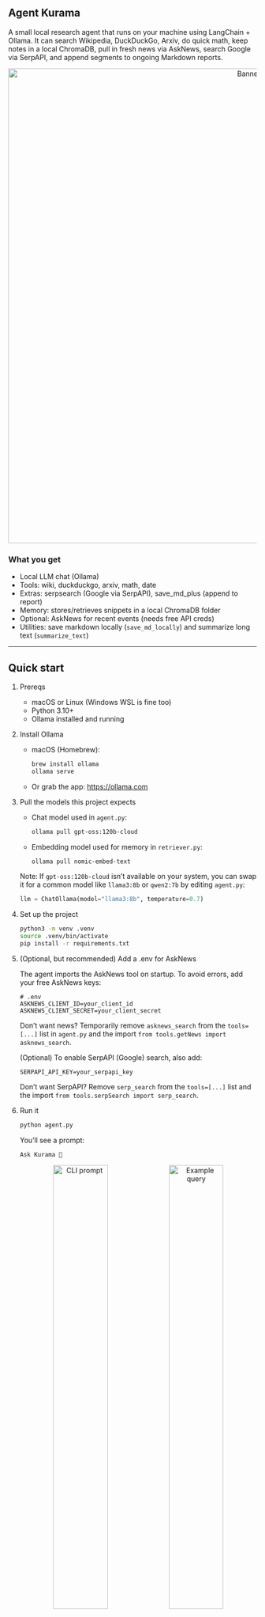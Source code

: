 ## Agent Kurama

A small local research agent that runs on your machine using LangChain + Ollama. It can search Wikipedia, DuckDuckGo, Arxiv, do quick math, keep notes in a local ChromaDB, pull in fresh news via AskNews, search Google via SerpAPI, and append segments to ongoing Markdown reports.

<p align="center">
   <img src="https://github.com/user-attachments/assets/2e74dd65-fb2e-4c83-8a5f-d794e3fad10b" alt="Banner" width="960" />
  
</p>

### What you get

- Local LLM chat (Ollama)
- Tools: wiki, duckduckgo, arxiv, math, date
- Extras: serpsearch (Google via SerpAPI), save_md_plus (append to report)
- Memory: stores/retrieves snippets in a local ChromaDB folder
- Optional: AskNews for recent events (needs free API creds)
- Utilities: save markdown locally (`save_md_locally`) and summarize long text (`summarize_text`)

---

## Quick start

1. Prereqs

   - macOS or Linux (Windows WSL is fine too)
   - Python 3.10+
   - Ollama installed and running

2. Install Ollama

   - macOS (Homebrew):

     ```zsh
     brew install ollama
     ollama serve
     ```

   - Or grab the app: https://ollama.com

3. Pull the models this project expects

   - Chat model used in `agent.py`:

     ```zsh
     ollama pull gpt-oss:120b-cloud
     ```

   - Embedding model used for memory in `retriever.py`:

     ```zsh
     ollama pull nomic-embed-text
     ```

   Note: If `gpt-oss:120b-cloud` isn’t available on your system, you can swap it for a common model like `llama3:8b` or `qwen2:7b` by editing `agent.py`:

   ```python
   llm = ChatOllama(model="llama3:8b", temperature=0.7)
   ```

4. Set up the project

   ```zsh
   python3 -m venv .venv
   source .venv/bin/activate
   pip install -r requirements.txt
   ```

5. (Optional, but recommended) Add a .env for AskNews

   The agent imports the AskNews tool on startup. To avoid errors, add your free AskNews keys:

   ```env
   # .env
   ASKNEWS_CLIENT_ID=your_client_id
   ASKNEWS_CLIENT_SECRET=your_client_secret
   ```

   Don’t want news? Temporarily remove `asknews_search` from the `tools=[...]` list in `agent.py` and the import `from tools.getNews import asknews_search`.

   (Optional) To enable SerpAPI (Google) search, also add:

   ```env
   SERPAPI_API_KEY=your_serpapi_key
   ```

   Don’t want SerpAPI? Remove `serp_search` from the `tools=[...]` list and the import `from tools.serpSearch import serp_search`.

6. Run it

   ```zsh
   python agent.py
   ```

   You’ll see a prompt:

   ```
   Ask Kurama 🦊
   ```

   <p align="center">
      <img src="https://github.com/user-attachments/assets/ad0898d7-7892-4735-9ffb-c1a55553262e" alt="CLI prompt" width="48%" />
      <img src="https://github.com/user-attachments/assets/1f482f94-a7e9-40e5-9b53-8ee551b2dd15" alt="Example query" width="48%" />
   </p>

   Kurama will Analyze -> Prompt -> Research -> Reason -> Gather Info -> Use Tools -> Save Report -> Preview Report

   <p align="center">
      <img src="https://github.com/user-attachments/assets/eab7a11f-b02c-4915-b54c-032a2a11d64f" alt="Workflow" width="960" />
   </p>

---

## What gets saved where

- Vector store lives in `./chromadb_store` (created automatically)
- You can wipe it by deleting that folder if you want a clean slate
- Markdown reports saved via the tool are in `./LocalStore` (created automatically)

<p align="center">
   <img src="https://github.com/user-attachments/assets/e9eaf9f8-3e7e-4371-95f6-6873f424e8dd" alt="Local store and ChromaDB" width="960" />
</p>

---

## Optional: run tests

There are a few quick tests under `tests/`.

```zsh
pip install -U pytest
pytest -k "not asknews"   # skip news tests if you didn’t set .env
```

---

## Troubleshooting

- “model not found” → make sure you ran `ollama pull gpt-oss:120b-cloud` and `ollama pull nomic-embed-text`. If `gpt-oss:120b-cloud` isn’t available, switch the model in `agent.py` to something you have (e.g., `llama3:8b`).
- “AskNews Error / Missing env” → add `ASKNEWS_CLIENT_ID` and `ASKNEWS_CLIENT_SECRET` to your `.env` or remove the AskNews tool from the agent.
- “Ollama not running” → start it with `ollama serve`. On macOS, the app can also run a background service.
- “Chroma DB issues” → delete the `chromadb_store` folder and try again.

---

## What’s inside

- `agent.py` – creates the agent and wires up tools
- `retriever.py` – embeddings + ChromaDB add/query
- `tools/` – wiki, duckduckgo, serpsearch (SerpAPI), arxiv, math, date, asknews, save_md, save_md_plus, summarize_text
- `prompts/research_prompt.py` – the system prompt

<p align="center">
   <img src="https://media.tenor.com/8c9Kymc-A_gAAAAC/research-chill.gif" alt="research-mode" width="520" />
</p>

That’s it. Keep it simple, keep it local, have fun.
